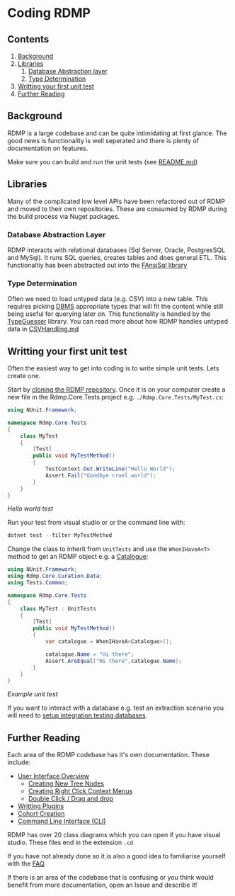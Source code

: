 # Coding RDMP



## Contents

1. [Background](#background)
2. [Libraries](#libraries)
   1. [Database Abstraction layer](#database-abstraction-layer)
   1. [Type Determination](#type-determination)
2. [Writting your first unit test](#writting-your-first-unit-test)
2. [Further Reading](#further-reading)

## Background
RDMP is a large codebase and can be quite intimidating at first glance.  The good news is functionality is well seperated and there is plenty of documentation on features.

Make sure you can build and run the unit tests (see [README.md](./../../README.md#building))

## Libraries

Many of the complicated low level APIs have been refactored out of RDMP and moved to their own repositories.  These are consumed by RDMP during the build process via Nuget packages.

### Database Abstraction Layer

RDMP interacts with relational databases (Sql Server, Oracle, PostgresSQL and MySql).  It runs SQL queries, creates tables and does general ETL.  This functionaltiy has been abstracted out into the [FAnsiSql library](https://github.com/HicServices/FAnsiSql)

### Type Determination

Often we need to load untyped data (e.g. CSV) into a new table.  This requires picking [DBMS] appropriate types that will fit the content while still being useful for querying later on.  This functionality is handled by the [TypeGuesser](https://github.com/HicServices/TypeGuesser) library.  You can read more about how RDMP handles untyped data in [CSVHandling.md](./CSVHandling.md)

## Writting your first unit test

Often the easiest way to get into coding is to write simple unit tests.  Lets create one.

Start by [cloning the RDMP repository](https://docs.github.com/en/free-pro-team@latest/github/creating-cloning-and-archiving-repositories/cloning-a-repository).  Once it is on your computer create a new file in the Rdmp.Core.Tests project e.g. `./Rdmp.Core.Tests/MyTest.cs`:

```csharp
using NUnit.Framework;

namespace Rdmp.Core.Tests
{
    class MyTest
    {
        [Test]
        public void MyTestMethod()
        {
            TestContext.Out.WriteLine("Hello World");
            Assert.Fail("Goodbye cruel world");
        }
    }
}

```
_Hello world test_

Run your test from visual studio or or the command line with:

```csharp
dotnet test --filter MyTestMethod
```

Change the class to inherit from `UnitTests` and use the `WhenIHaveA<T>` method to get an RDMP object e.g. a [Catalogue]:

```csharp
using NUnit.Framework;
using Rdmp.Core.Curation.Data;
using Tests.Common;

namespace Rdmp.Core.Tests
{
    class MyTest : UnitTests
    {
        [Test]
        public void MyTestMethod()
        {
            var catalogue = WhenIHaveA<Catalogue>();

            catalogue.Name = "Hi there";
            Assert.AreEqual("Hi there",catalogue.Name);
        }
    }
}
```
_Example unit test_

If you want to interact with a database e.g. test an extraction scenario you will need to [setup integration testing databases](./Tests.md).

## Further Reading

Each area of the RDMP codebase has it's own documentation.  These include:

- [User Interface Overview](./UserInterfaceOverview.md)
  - [Creating New Tree Nodes](./CreatingANewCollectionTreeNode.md)
  - [Creating Right Click Context Menus](./CreatingANewRightClickMenu.md)
  - [Double Click / Drag and drop](./DoubleClickAndDragDrop.md)
- [Writting Plugins](./PluginWriting.md)
- [Cohort Creation](./../../Rdmp.Core/CohortCreation/Readme.md)
- [Command Line Interface (CLI)](./../../Rdmp.Core/CommandLine/Runners/ExecuteCommandRunner.md)

RDMP has over 20 class diagrams which you can open if you have visual studio.  These files end in the extension `.cd`

If you have not already done so it is also a good idea to familiarise yourself with the [FAQ](./FAQ.md).

If there is an area of the codebase that is confusing or you think would benefit from more documentation, open an Issue and describe it!

[DBMS]: ./Glossary.md#DBMS
[Catalogue]: ./Glossary.md#Catalogue
